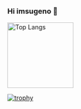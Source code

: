 ### Hi imsugeno 👋

<!--
**imsugeno/imsugeno** is a ✨ _special_ ✨ repository because its `README.md` (this file) appears on your GitHub profile.

Here are some ideas to get you started:

- 🔭 I’m currently working on ...
- 🌱 I’m currently learning ...
- 👯 I’m looking to collaborate on ...
- 🤔 I’m looking for help with ...
- 💬 Ask me about ...
- 📫 How to reach me: ...
- 😄 Pronouns: ...
- ⚡ Fun fact: ...
-->

<p align="left"> 
  <img alt="Top Langs" height="150px" src="https://github-readme-stats.vercel.app/api/top-langs/?username=imsugeno&layout=compact&count_private=true&show_icons=true&theme=onedark" />
</p>

[![trophy](https://github-profile-trophy.vercel.app/?username=imsugeno&theme=onedark&column=7
)](https://github.com/ryo-ma/github-profile-trophy)
